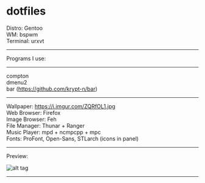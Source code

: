 # dotfiles

Distro: Gentoo  
WM: bspwm  
Terminal: urxvt 

-------------  
Programs I use:  

------------- 
  compton  
  dmenu2  
  bar (https://github.com/krypt-n/bar)  
  
-------------   
Wallpaper: https://i.imgur.com/ZQRfOL1.jpg  
Web Browser: Firefox  
Image Browser: Feh  
File Manager: Thunar + Ranger  
Music Player: mpd + ncmpcpp + mpc  
Fonts: ProFont, Open-Sans, STLarch (icons in panel)  

-------------  

Preview:  

![alt tag](http://i.imgur.com/7fSpfhv.png)  


-------------

